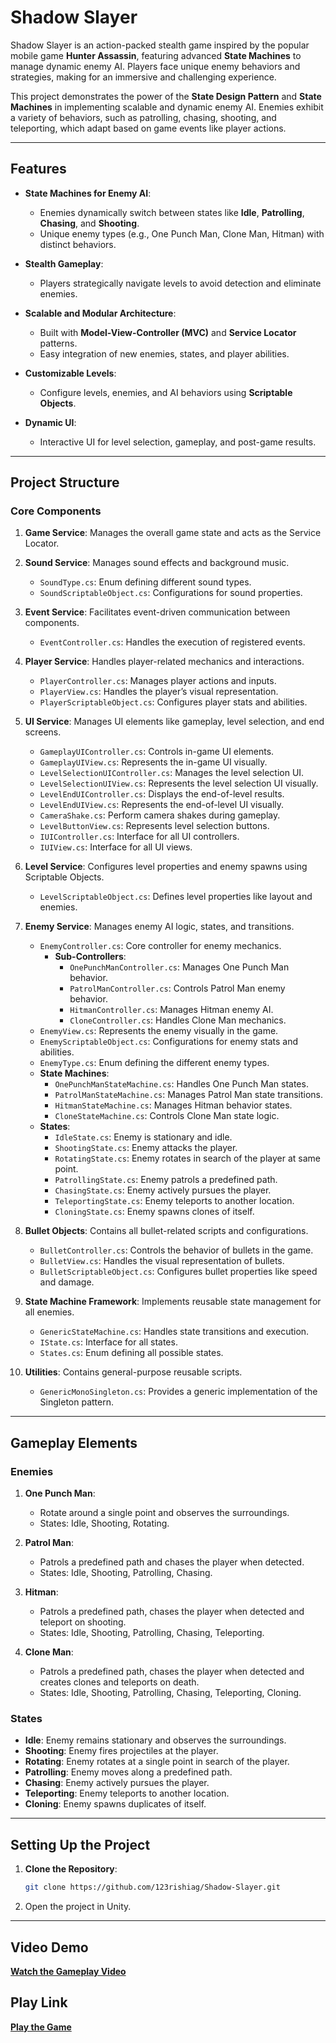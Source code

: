 # **Shadow Slayer**

Shadow Slayer is an action-packed stealth game inspired by the popular mobile game **Hunter Assassin**, featuring advanced **State Machines** to manage dynamic enemy AI. Players face unique enemy behaviors and strategies, making for an immersive and challenging experience.

This project demonstrates the power of the **State Design Pattern** and **State Machines** in implementing scalable and dynamic enemy AI. Enemies exhibit a variety of behaviors, such as patrolling, chasing, shooting, and teleporting, which adapt based on game events like player actions.

---

## **Features**

- **State Machines for Enemy AI**:
  - Enemies dynamically switch between states like **Idle**, **Patrolling**, **Chasing**, and **Shooting**.
  - Unique enemy types (e.g., One Punch Man, Clone Man, Hitman) with distinct behaviors.

- **Stealth Gameplay**:
  - Players strategically navigate levels to avoid detection and eliminate enemies.

- **Scalable and Modular Architecture**:
  - Built with **Model-View-Controller (MVC)** and **Service Locator** patterns.
  - Easy integration of new enemies, states, and player abilities.

- **Customizable Levels**:
  - Configure levels, enemies, and AI behaviors using **Scriptable Objects**.

- **Dynamic UI**:
  - Interactive UI for level selection, gameplay, and post-game results.

---

## **Project Structure**

### **Core Components**

1. **Game Service**: Manages the overall game state and acts as the Service Locator.

2. **Sound Service**: Manages sound effects and background music.
   - `SoundType.cs`: Enum defining different sound types.
   - `SoundScriptableObject.cs`: Configurations for sound properties.

3. **Event Service**: Facilitates event-driven communication between components.
   - `EventController.cs`: Handles the execution of registered events.

4. **Player Service**: Handles player-related mechanics and interactions.
   - `PlayerController.cs`: Manages player actions and inputs.
   - `PlayerView.cs`: Handles the player’s visual representation.
   - `PlayerScriptableObject.cs`: Configures player stats and abilities.

5. **UI Service**: Manages UI elements like gameplay, level selection, and end screens.
   - `GameplayUIController.cs`: Controls in-game UI elements.
   - `GameplayUIView.cs`: Represents the in-game UI visually.
   - `LevelSelectionUIController.cs`: Manages the level selection UI.
   - `LevelSelectionUIView.cs`: Represents the level selection UI visually.
   - `LevelEndUIController.cs`: Displays the end-of-level results.
   - `LevelEndUIView.cs`: Represents the end-of-level UI visually.
   - `CameraShake.cs`: Perform camera shakes during gameplay.
   - `LevelButtonView.cs`: Represents level selection buttons.
   - `IUIController.cs`: Interface for all UI controllers.
   - `IUIView.cs`: Interface for all UI views.

6. **Level Service**: Configures level properties and enemy spawns using Scriptable Objects.
   - `LevelScriptableObject.cs`: Defines level properties like layout and enemies.

7. **Enemy Service**: Manages enemy AI logic, states, and transitions.
   - `EnemyController.cs`: Core controller for enemy mechanics.
     - **Sub-Controllers**:
       - `OnePunchManController.cs`: Manages One Punch Man behavior.
       - `PatrolManController.cs`: Controls Patrol Man enemy behavior.
       - `HitmanController.cs`: Manages Hitman enemy AI.
       - `CloneController.cs`: Handles Clone Man mechanics.
   - `EnemyView.cs`: Represents the enemy visually in the game.
   - `EnemyScriptableObject.cs`: Configurations for enemy stats and abilities.
   - `EnemyType.cs`: Enum defining the different enemy types.
   - **State Machines**:
     - `OnePunchManStateMachine.cs`: Handles One Punch Man states.
     - `PatrolManStateMachine.cs`: Manages Patrol Man state transitions.
     - `HitmanStateMachine.cs`: Manages Hitman behavior states.
     - `CloneStateMachine.cs`: Controls Clone Man state logic.
   - **States**:
     - `IdleState.cs`: Enemy is stationary and idle.
     - `ShootingState.cs`: Enemy attacks the player.
     - `RotatingState.cs`: Enemy rotates in search of the player at same point.
     - `PatrollingState.cs`: Enemy patrols a predefined path.
     - `ChasingState.cs`: Enemy actively pursues the player.
     - `TeleportingState.cs`: Enemy teleports to another location.
     - `CloningState.cs`: Enemy spawns clones of itself.

8. **Bullet Objects**: Contains all bullet-related scripts and configurations.
   - `BulletController.cs`: Controls the behavior of bullets in the game.
   - `BulletView.cs`: Handles the visual representation of bullets.
   - `BulletScriptableObject.cs`: Configures bullet properties like speed and damage.

9. **State Machine Framework**: Implements reusable state management for all enemies.
   - `GenericStateMachine.cs`: Handles state transitions and execution.
   - `IState.cs`: Interface for all states.
   - `States.cs`: Enum defining all possible states.

10. **Utilities**: Contains general-purpose reusable scripts.
    - `GenericMonoSingleton.cs`: Provides a generic implementation of the Singleton pattern.

---

## **Gameplay Elements**

### **Enemies**

1. **One Punch Man**:
   - Rotate around a single point and observes the surroundings.
   - States: Idle, Shooting, Rotating.

2. **Patrol Man**:
   - Patrols a predefined path and chases the player when detected.
   - States: Idle, Shooting, Patrolling, Chasing.

3. **Hitman**:
   - Patrols a predefined path, chases the player when detected and teleport on shooting.
   - States: Idle, Shooting, Patrolling, Chasing, Teleporting.

4. **Clone Man**:
   - Patrols a predefined path, chases the player when detected and creates clones and teleports on death.
   - States: Idle, Shooting, Patrolling, Chasing, Teleporting, Cloning.

### **States**

- **Idle**: Enemy remains stationary and observes the surroundings.
- **Shooting**: Enemy fires projectiles at the player.
- **Rotating**: Enemy rotates at a single point in search of the player.
- **Patrolling**: Enemy moves along a predefined path.
- **Chasing**: Enemy actively pursues the player.
- **Teleporting**: Enemy teleports to another location.
- **Cloning**: Enemy spawns duplicates of itself.

---

## **Setting Up the Project**

1. **Clone the Repository**:
   ```bash
   git clone https://github.com/123rishiag/Shadow-Slayer.git
   ```

2. Open the project in Unity.

---

## __Video Demo__

[__Watch the Gameplay Video__](https://www.loom.com/share/674aa57a3e3549e9b891bd8d28ffa672?sid=00f9c0c0-e8e6-48b1-94f8-bd7ed573d746)

## __Play Link__

[__Play the Game__](https://outscal.com/narishabhgarg/game/play-shadow-slayer-1-game)